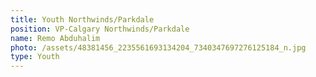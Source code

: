 ```yaml
---
title: Youth Northwinds/Parkdale
position: VP-Calgary Northwinds/Parkdale
name: Remo Abduhalim
photo: /assets/48381456_2235561693134204_7340347697276125184_n.jpg
type: Youth
---
```


